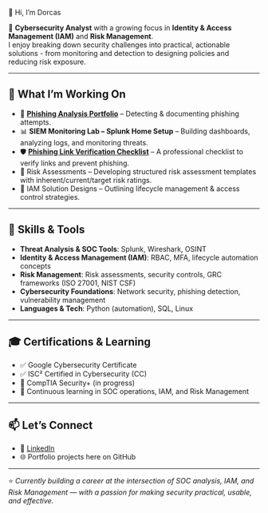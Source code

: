 👋 Hi, I’m Dorcas  

🔐 **Cybersecurity Analyst** with a growing focus in **Identity & Access Management (IAM)** and **Risk Management**.  
I enjoy breaking down security challenges into practical, actionable solutions - from monitoring and detection to designing policies and reducing risk exposure.  

---

## 🚀 What I’m Working On
- 📨 **[Phishing Analysis Portfolio](https://github.com/jimidorcas/Phishing-analysis-portfolio)** – Detecting & documenting phishing attempts.  
- 📊 **SIEM Monitoring Lab – Splunk Home Setup** – Building dashboards, analyzing logs, and monitoring threats.  
- 🛡️ **[Phishing Link Verification Checklist](https://github.com/jimidorcas/phishing-link-verification-checklist)** – A professional checklist to verify links and prevent phishing.  
- 📑 Risk Assessments – Developing structured risk assessment templates with inherent/current/target risk ratings.  
- 🔐 IAM Solution Designs – Outlining lifecycle management & access control strategies.

---

## 🧰 Skills & Tools
- **Threat Analysis & SOC Tools**: Splunk, Wireshark, OSINT  
- **Identity & Access Management (IAM)**: RBAC, MFA, lifecycle automation concepts  
- **Risk Management**: Risk assessments, security controls, GRC frameworks (ISO 27001, NIST CSF)  
- **Cybersecurity Foundations**: Network security, phishing detection, vulnerability management  
- **Languages & Tech**: Python (automation), SQL, Linux  

---

## 🎓 Certifications & Learning
- ✅ Google Cybersecurity Certificate  
- ✅ ISC² Certified in Cybersecurity (CC)  
- 🎯 CompTIA Security+ (in progress)  
- 📖 Continuous learning in SOC operations, IAM, and Risk Management  

---

## 📫 Let’s Connect
- 💼 [LinkedIn](https://www.linkedin.com/in/your-profile)  
- 🌐 Portfolio projects here on GitHub  

---

⭐️ *Currently building a career at the intersection of SOC analysis, IAM, and Risk Management — with a passion for making security practical, usable, and effective.*
